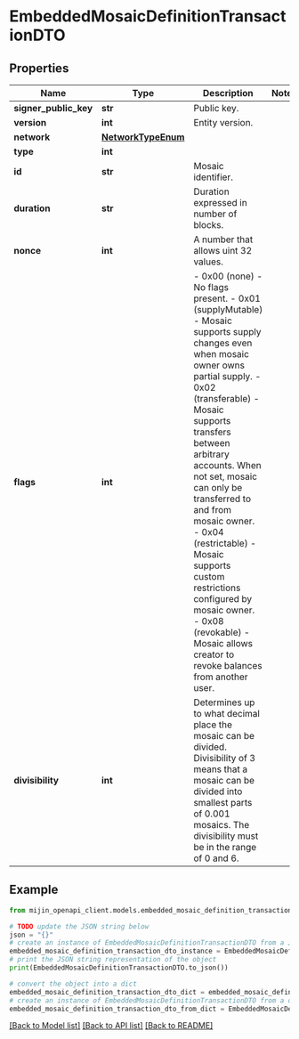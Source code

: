 # EmbeddedMosaicDefinitionTransactionDTO


## Properties

Name | Type | Description | Notes
------------ | ------------- | ------------- | -------------
**signer_public_key** | **str** | Public key. | 
**version** | **int** | Entity version. | 
**network** | [**NetworkTypeEnum**](NetworkTypeEnum.md) |  | 
**type** | **int** |  | 
**id** | **str** | Mosaic identifier. | 
**duration** | **str** | Duration expressed in number of blocks. | 
**nonce** | **int** | A number that allows uint 32 values. | 
**flags** | **int** | - 0x00 (none) - No flags present. - 0x01 (supplyMutable) - Mosaic supports supply changes even when mosaic owner owns partial supply. - 0x02 (transferable) - Mosaic supports transfers between arbitrary accounts. When not set, mosaic can only be transferred to and from mosaic owner. - 0x04 (restrictable) - Mosaic supports custom restrictions configured by mosaic owner. - 0x08 (revokable) - Mosaic allows creator to revoke balances from another user.  | 
**divisibility** | **int** | Determines up to what decimal place the mosaic can be divided. Divisibility of 3 means that a mosaic can be divided into smallest parts of 0.001 mosaics. The divisibility must be in the range of 0 and 6.  | 

## Example

```python
from mijin_openapi_client.models.embedded_mosaic_definition_transaction_dto import EmbeddedMosaicDefinitionTransactionDTO

# TODO update the JSON string below
json = "{}"
# create an instance of EmbeddedMosaicDefinitionTransactionDTO from a JSON string
embedded_mosaic_definition_transaction_dto_instance = EmbeddedMosaicDefinitionTransactionDTO.from_json(json)
# print the JSON string representation of the object
print(EmbeddedMosaicDefinitionTransactionDTO.to_json())

# convert the object into a dict
embedded_mosaic_definition_transaction_dto_dict = embedded_mosaic_definition_transaction_dto_instance.to_dict()
# create an instance of EmbeddedMosaicDefinitionTransactionDTO from a dict
embedded_mosaic_definition_transaction_dto_from_dict = EmbeddedMosaicDefinitionTransactionDTO.from_dict(embedded_mosaic_definition_transaction_dto_dict)
```
[[Back to Model list]](../README.md#documentation-for-models) [[Back to API list]](../README.md#documentation-for-api-endpoints) [[Back to README]](../README.md)


